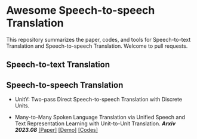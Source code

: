 # Awesome Speech-to-speech Translation

This repository summarizes the paper, codes, and tools for Speech-to-text Translation and Speech-to-speech Translation. Welcome to pull requests.

## Speech-to-text Translation

## Speech-to-speech Translation

- UnitY: Two-pass Direct Speech-to-speech Translation with Discrete Units. 

- Many-to-Many Spoken Language Translation via
Unified Speech and Text Representation Learning with Unit-to-Unit Translation. ***Arxiv 2023.08*** [[Paper]](https://arxiv.org/abs/2308.01831) [[Demo]](https://choijeongsoo.github.io/utut/) [[Codes]](https://github.com/choijeongsoo/utut)